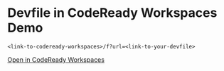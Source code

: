 # Devfile in CodeReady Workspaces Demo

```<link-to-codeready-workspaces>/f?url=<link-to-your-devfile>```

[Open in CodeReady Workspaces](http://codeready-codeready.apps.cluster-93b4.93b4.example.opentlc.com/f?url=https://raw.githubusercontent.com/mostmark/quarkus-che/master/hello-quarkus.yaml)
